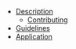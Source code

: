 - [Description](README.md)
  - [Contributing](contributing.md)
- [Guidelines](guidelines.md)
- [Application](application.md)
